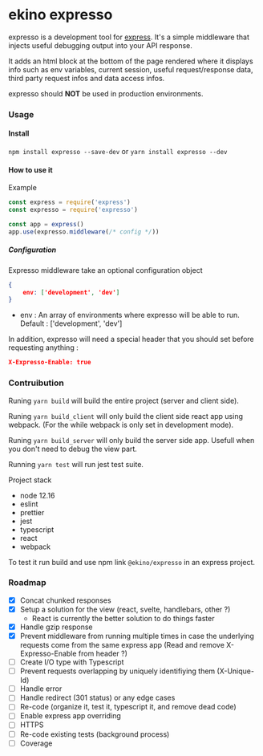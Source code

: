 # ekino expresso

expresso is a development tool for [express](https://github.com/visionmedia/express). It's a simple middleware that
injects useful debugging output into your API response.

It adds an html block at the bottom of the page rendered where it displays info
such as env variables, current session, useful request/response data, third party request infos and data access infos.

expresso should **NOT** be used in production environments.

### Usage

#### Install
`npm install expresso --save-dev`
or
`yarn install expresso --dev`

#### How to use it
Example

```js
const express = require('express')
const expresso = require('expresso')

const app = express()
app.use(expresso.middleware(/* config */))

```

##### Configuration
Expresso middleware take an optional configuration object 

```json
{
    env: ['development', 'dev']
}
```

- env : An array of environments where expresso will be able to run. Default : ['development', 'dev']

In addition, expresso will need a special header that you should set before requesting anything : 

```json
X-Expresso-Enable: true
```

### Contruibution

Runing `yarn build` will build the entire project (server and client side).

Runing `yarn build_client` will only build the client side react app using webpack. (For the while webpack is only set in development mode).

Runing `yarn build_server` will only build the server side app. Usefull when you don't need to debug the view part.

Running `yarn test` will run jest test suite.

Project stack 
- node 12.16
- eslint
- prettier
- jest
- typescript
- react
- webpack

To test it run build and use npm link `@ekino/expresso` in an express project.

### Roadmap
  - [x] Concat chunked responses
  - [x] Setup a solution for the view (react, svelte, handlebars, other ?)
    - React is currently the better solution to do things faster
  - [x] Handle gzip response
  - [x] Prevent middleware from running multiple times in case the underlying requests come from the same express app (Read and remove X-Expresso-Enable from header ?)
  - [ ] Create I/O type with Typescript
  - [ ] Prevent requests overlapping by uniquely identifiying them (X-Unique-Id)
  - [ ] Handle error
  - [ ] Handle redirect (301 status) or any edge cases
  - [ ] Re-code (organize it, test it, typescript it, and remove dead code)
  - [ ] Enable express app overriding
  - [ ] HTTPS
  - [ ] Re-code existing tests (background process)
  - [ ] Coverage